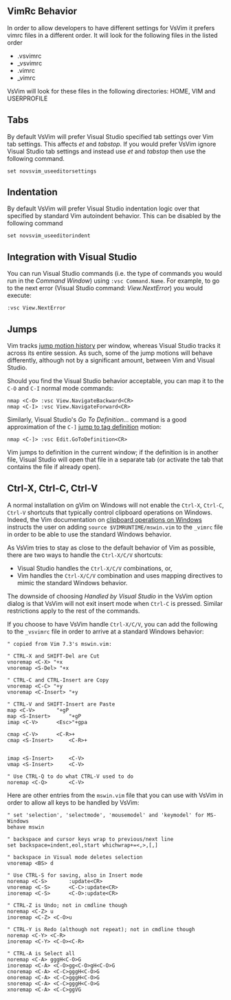 ## VimRc Behavior

In order to allow developers to have different settings for VsVim it prefers vimrc files in a different order.  It will look for the following files in the listed order

* .vsvimrc
* _vsvimrc
* .vimrc
* _vimrc

VsVim will look for these files in the following directories: HOME, VIM and USERPROFILE

## Tabs

By default VsVim will prefer Visual Studio specified tab settings over Vim tab settings.  This affects *et* and *tabstop*.  If you would prefer VsVim ignore Visual Studio tab settings and instead use *et* and *tabstop* then use the following command.

    set novsvim_useeditorsettings

## Indentation

By default VsVim will prefer Visual Studio indentation logic over that specified by standard Vim autoindent behavior.  This can be disabled by the following command

    set novsvim_useeditorindent

## Integration with Visual Studio

You can run Visual Studio commands (i.e. the type of commands you would run in the *Command Window*) using `:vsc Command.Name`. For example, to go to the next error (Visual Studio command: *View.NextError*) you would execute: 

    :vsc View.NextError

## Jumps

Vim tracks [jump motion history](http://vimdoc.sourceforge.net/htmldoc/motion.html#jump-motions) per window, whereas Visual Studio tracks it across its entire session. As such, some of the jump motions will behave differently, although not by a significant amount, between Vim and Visual Studio.

Should you find the Visual Studio behavior acceptable, you can map it to the `C-O` and `C-I` normal mode commands:

    nmap <C-O> :vsc View.NavigateBackward<CR>
    nmap <C-I> :vsc View.NavigateForward<CR>


Similarly, Visual Studio's *Go To Definition...* command is a good approximation of the `C-]` [jump to tag definition](http://vimdoc.sourceforge.net/htmldoc/tagsrch.html#CTRL-]) motion:

    nmap <C-]> :vsc Edit.GoToDefinition<CR>

Vim jumps to definition in the current window; if the definition is in another file, Visual Studio will open that file in a separate tab (or activate the tab that contains the file if already open).

<a name="clipboard"></a>
## Ctrl-X, Ctrl-C, Ctrl-V

A normal installation on gVim on Windows will not enable the `Ctrl-X`, `Ctrl-C`, `Ctrl-V` shortcuts that typically control clipboard operations on Windows. Indeed, the Vim documentation on [clipboard operations on Windows](http://vimdoc.sourceforge.net/htmldoc/gui_w32.html#gui-clipboard) instructs the user on adding `source $VIMRUNTIME/mswin.vim` to the `_vimrc` file in order to be able to use the standard Windows behavior.

As VsVim tries to stay as close to the default behavior of Vim as possible, there are two ways to handle the `Ctrl-X/C/V` shortcuts:
* Visual Studio handles the `Ctrl-X/C/V` combinations, or,
* Vim handles the `Ctrl-X/C/V` combination and uses mapping directives to mimic the standard Windows behavior.

The downside of choosing *Handled by Visual Studio* in the VsVim option dialog is that VsVim will not exit insert mode when `Ctrl-C` is pressed. Similar restrictions apply to the rest of the commands.

If you choose to have VsVim handle `Ctrl-X/C/V`, you can add the following to the `_vsvimrc` file in order to arrive at a standard Windows behavior:
```vim
" copied from Vim 7.3's mswin.vim:

" CTRL-X and SHIFT-Del are Cut
vnoremap <C-X> "+x
vnoremap <S-Del> "+x

" CTRL-C and CTRL-Insert are Copy
vnoremap <C-C> "+y
vnoremap <C-Insert> "+y

" CTRL-V and SHIFT-Insert are Paste
map <C-V>		"+gP
map <S-Insert>		"+gP
imap <C-V>		<Esc>"+gpa

cmap <C-V>		<C-R>+
cmap <S-Insert>		<C-R>+


imap <S-Insert>		<C-V>
vmap <S-Insert>		<C-V>

" Use CTRL-Q to do what CTRL-V used to do
noremap <C-Q>		<C-V>
```

Here are other entries from the `mswin.vim` file that you can use with VsVim in order to allow all keys to be handled by VsVim:

```vim
" set 'selection', 'selectmode', 'mousemodel' and 'keymodel' for MS-Windows
behave mswin

" backspace and cursor keys wrap to previous/next line
set backspace=indent,eol,start whichwrap+=<,>,[,]

" backspace in Visual mode deletes selection
vnoremap <BS> d

" Use CTRL-S for saving, also in Insert mode
noremap <C-S>		:update<CR>
vnoremap <C-S>		<C-C>:update<CR>
inoremap <C-S>		<C-O>:update<CR>

" CTRL-Z is Undo; not in cmdline though
noremap <C-Z> u
inoremap <C-Z> <C-O>u

" CTRL-Y is Redo (although not repeat); not in cmdline though
noremap <C-Y> <C-R>
inoremap <C-Y> <C-O><C-R>

" CTRL-A is Select all
noremap <C-A> gggH<C-O>G
inoremap <C-A> <C-O>gg<C-O>gH<C-O>G
cnoremap <C-A> <C-C>gggH<C-O>G
onoremap <C-A> <C-C>gggH<C-O>G
snoremap <C-A> <C-C>gggH<C-O>G
xnoremap <C-A> <C-C>ggVG

```

